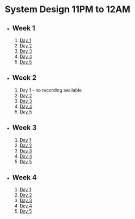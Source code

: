 # System Design 11PM to 12AM

- ## Week 1

   1. [Day 1](https://fb.watch/ormO5UwZJx/?mibextid=2JQ9oc)
   2. [Day 2](https://fb.watch/osIBPq-sv5/?mibextid=2JQ9oc)
   3. [Day 3](https://fb.watch/ouJD44WxCM/?mibextid=2JQ9oc)
   4. [Day 4](https://fb.watch/ovkIGf46hD/?mibextid=2JQ9oc)
   5. [Day 5](https://web.facebook.com/iCodeguru/videos/246496984849698)

- ## Week 2

   1. Day 1 - no recording available
   2. [Day 2](https://fb.watch/oCjcMip2Oq/?mibextid=2JQ9oc)
   3. [Day 3](https://fb.watch/oDezHAEZ8k/?mibextid=2JQ9oc)
   4. [Day 4](https://fb.watch/oFKRW46Bhh/?mibextid=2JQ9oc)
   5. [Day 5](https://fb.watch/oFSI6H079H/?mibextid=2JQ9oc)

- ## Week 3

   1. [Day 1](https://www.facebook.com/iCodeguru/videos/6915937728494224)
   2. [Day 2](https://www.facebook.com/watch/live/?ref=watch_permalink&v=1077500080186025)
   3. [Day 3](https://www.facebook.com/iCodeguru/videos/225725427221964)
   4. [Day 4](https://www.facebook.com/iCodeguru/videos/886747069644368)
   5. [Day 5](https://www.facebook.com/iCodeguru/videos/588554650073204)

- ## Week 4

   1. [Day 1](https://www.facebook.com/iCodeguru/videos/888738672493513)
   2. [Day 2](https://www.facebook.com/iCodeguru/videos/887574649359056)
   3. [Day 3](https://www.facebook.com/iCodeguru/videos/882647306652675)
   4. [Day 4](https://www.facebook.com/iCodeguru/videos/370688572285738)
   5. [Day 5](https://www.facebook.com/watch/live/?ref=watch_permalink&v=682558143702946)

<!-- - ## Week 

   1. [Day 1]()
   2. [Day 2]()
   3. [Day 3]()
   4. [Day 4]()
   5. [Day 5]() -->

<!-- - ## Week 

   1. [Day 1]()
   2. [Day 2]()
   3. [Day 3]()
   4. [Day 4]()
   5. [Day 5]() -->